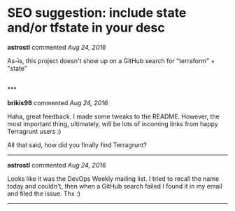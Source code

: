 # SEO suggestion: include state and/or tfstate in your desc

**astrostl** commented *Aug 24, 2016*

As-is, this project doesn't show up on a GitHub search for "terraform" + "state"

<br />
***


**brikis98** commented *Aug 24, 2016*

Haha, great feedback. I made some tweaks to the README. However, the most important thing, ultimately, will be lots of incoming links from happy Terragrunt users :)

All that said, how did you finally find Terragrunt?

***

**astrostl** commented *Aug 24, 2016*

Looks like it was the DevOps Weekly mailing list. I tried to recall the name today and couldn't, then when a GitHub search failed I found it in my email and filed the issue. Thx :)

***

